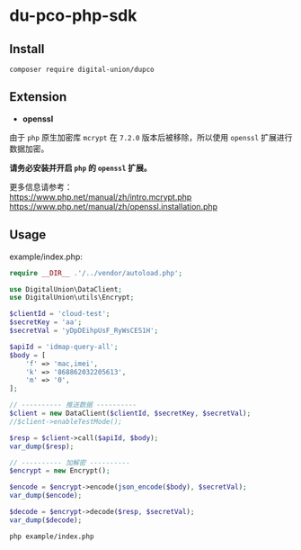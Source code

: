 # du-pco-php-sdk

## Install
```shell
composer require digital-union/dupco
```

## Extension

- **openssl**

由于 `php` 原生加密库 `mcrypt` 在 `7.2.0` 版本后被移除，所以使用 `openssl` 扩展进行数据加密。  

**请务必安装并开启 `php` 的 `openssl` 扩展。**  

更多信息请参考：  
https://www.php.net/manual/zh/intro.mcrypt.php  
https://www.php.net/manual/zh/openssl.installation.php

## Usage
example/index.php:
```php
require __DIR__ .'/../vendor/autoload.php';

use DigitalUnion\DataClient;
use DigitalUnion\utils\Encrypt;

$clientId = 'cloud-test';
$secretKey = 'aa';
$secretVal = 'yDpDEihpUsF_RyWsCES1H';

$apiId = 'idmap-query-all';
$body = [
    'f' => 'mac,imei',
    'k' => '868862032205613',
    'm' => '0',
];

// ---------- 推送数据 ----------
$client = new DataClient($clientId, $secretKey, $secretVal);
//$client->enableTestMode();

$resp = $client->call($apiId, $body);
var_dump($resp);

// ---------- 加解密 ----------
$encrypt = new Encrypt();

$encode = $encrypt->encode(json_encode($body), $secretVal);
var_dump($encode);

$decode = $encrypt->decode($resp, $secretVal);
var_dump($decode);
```

```shell
php example/index.php
```
